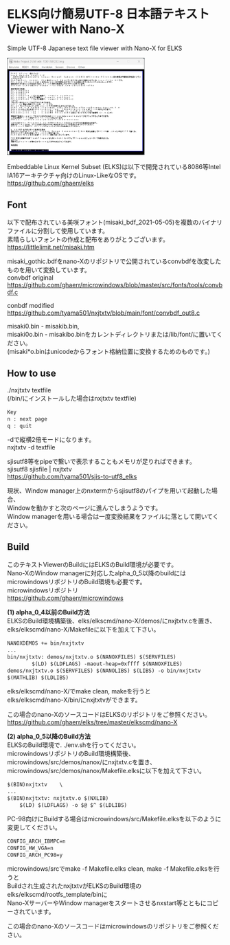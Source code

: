 # ELKS向け簡易UTF-8 日本語テキストViewer with Nano-X
Simple UTF-8 Japanese text file viewer with Nano-X for ELKS  
  
<img src=image/nxjtxtv_elks.png width="320pix">
  
Embeddable Linux Kernel Subset (ELKS)は以下で開発されている8086等Intel IA16アーキテクチャ向けのLinux-LikeなOSです。  
https://github.com/ghaerr/elks  

## Font 
以下で配布されている美咲フォント(misaki_bdf_2021-05-05)を複数のバイナリファイルに分割して使用しています。  
素晴らしいフォントの作成と配布をありがとうございます。  
https://littlelimit.net/misaki.htm  

misaki_gothic.bdfをnano-Xのリポジトリで公開されているconvbdfを改変したものを用いて変換しています。  
convbdf original  
https://github.com/ghaerr/microwindows/blob/master/src/fonts/tools/convbdf.c  

conbdf modified  
https://github.com/tyama501/nxjtxtv/blob/main/font/convbdf_out8.c  
  
misaki0.bin - misakib.bin,  
misaki0o.bin - misakibo.binをカレントディレクトリまたは/lib/font/に置いてください。  
(misaki*o.binはunicodeからフォント格納位置に変換するためのものです。)  

## How to use
./nxjtxtv textfile  
(/bin/にインストールした場合はnxjtxtv textfile)  

    Key  
    n : next page  
    q : quit  

-dで縦横2倍モードになります。  
nxjtxtv -d textfile  

sjisutf8等をpipeで繋いで表示することもメモリが足りればできます。  
sjisutf8 sjisfile | nxjtxtv  
https://github.com/tyama501/sjis-to-utf8_elks  

現状、Window manager上のnxtermからsjisutf8のパイプを用いて起動した場合、  
Windowを動かすと次のページに進んでしまうようです。  
Window managerを用いる場合は一度変換結果をファイルに落として開いてください。  

## Build
このテキストViewerのBuildにはELKSのBuild環境が必要です。  
Nano-XのWindow managerに対応したalpha_0_5以降のbuildにはmicrowindowsリポジトリのBuild環境も必要です。  
microwindowsリポジトリ  
https://github.com/ghaerr/microwindows

**(1) alpha_0_4以前のBuild方法**  
ELKSのBuild環境構築後、elks/elkscmd/nano-X/demos/にnxjtxtv.cを置き、  
elks/elkscmd/nano-X/Makefileに以下を加えて下さい。  

    NANOXDEMOS += bin/nxjtxtv  
    ...  
    bin/nxjtxtv: demos/nxjtxtv.o $(NANOXFILES) $(SERVFILES)
            $(LD) $(LDFLAGS) -maout-heap=0xffff $(NANOXFILES) demos/nxjtxtv.o $(SERVFILES) $(NANOLIBS) $(LIBS) -o bin/nxjtxtv $(MATHLIB) $(LDLIBS)

elks/elkscmd/nano-X/でmake clean, makeを行うと  
elks/elkscmd/nano-X/bin/にnxjtxtvができます。  
  
この場合のnano-XのソースコードはELKSのリポジトリをご参照ください。  
https://github.com/ghaerr/elks/tree/master/elkscmd/nano-X
  
**(2) alpha_0_5以降のBuild方法**  
ELKSのBuild環境で. ./env.shを行ってください。  
microwindowsリポジトリのBuild環境構築後、microwindows/src/demos/nanox/にnxjtxtv.cを置き、  
microwindows/src/demos/nanox/Makefile.elksに以下を加えて下さい。  

    $(BIN)nxjtxtv    \
    ...
    $(BIN)nxjtxtv: nxjtxtv.o $(NXLIB)
        $(LD) $(LDFLAGS) -o $@ $^ $(LDLIBS)

PC-98向けにBuildする場合はmicrowindows/src/Makefile.elksを以下のように変更してください。  

    CONFIG_ARCH_IBMPC=n
    CONFIG_HW_VGA=n
    CONFIG_ARCH_PC98=y

microwindows/srcでmake -f Makefile.elks clean, make -f Makefile.elksを行うと  
Buildされ生成されたnxjtxtvがELKSのBuild環境の  
elks/elkscmd/rootfs_template/binに  
Nano-XサーバーやWindow managerをスタートさせるnxstart等とともにコピーされています。

この場合のnano-Xのソースコードはmicrowindowsのリポジトリをご参照ください。

